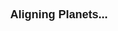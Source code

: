 <head>
    <title>Aligning Planets...</title>
    <link href="https://fonts.googleapis.com/css?family=Raleway&display=swap" rel="style">
</head>
<style>
body {
    font-family: 'Raleway', sans-serif;
    font-size: large;
    text-align: center;
}
</style>
<b>Aligning Planets...</b>
<meta http-equiv="Refresh" content="2; url=https://its-winter.github.io/home" />